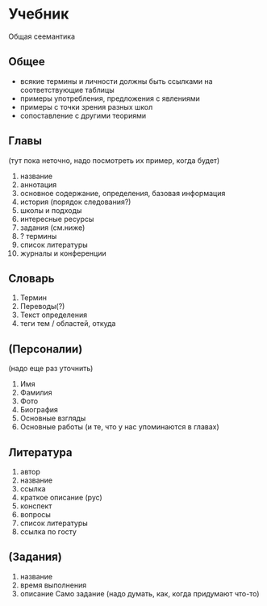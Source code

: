 Учебник
=====

Общая сеемантика

Общее
-----
- всякие термины и личности должны быть ссылками на соответствующие таблицы
- примеры употребления, предложения с явлениями
- примеры с точки зрения разных школ
- сопоставление с другими теориями

Главы
-----
(тут пока неточно, надо посмотреть их пример, когда будет)
1.  название
2.  аннотация
4.  основное содержание, определения, базовая информация
4.  история (порядок следования?)
4.  школы и подходы
5.  интересные ресурсы
6.  задания (см.ниже)
7.  ? термины
8.  список литературы
9.  журналы и конференции

Словарь
----
1. Термин
2. Переводы(?)
3. Текст определения
4. теги тем / областей, откуда

(Персоналии)
----
(надо еще раз уточнить)
1.  Имя
2.  Фамилия
3.  Фото
4.  Биография
5.  Основные взгляды
6.  Основные работы (и те, что у нас упоминаются в главах)

Литература
----
1.  автор 
2.  название
3.  ссылка
4.  краткое описание (рус)
5.  конспект
6.  вопросы
7.  список литературы
8.  ссылка по госту


(Задания)
-----
1.  название
2.  время выполнения
3.  описание
Само задание (надо думать, как, когда придумают что-то)
